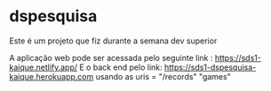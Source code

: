 # dspesquisa
Este é um projeto que fiz durante a semana dev superior

A aplicação web pode ser acessada pelo seguinte link : https://sds1-kaique.netlify.app/
E o back end pelo link: https://sds1-dspesquisa-kaique.herokuapp.com
usando as uris = "/records" "games"
